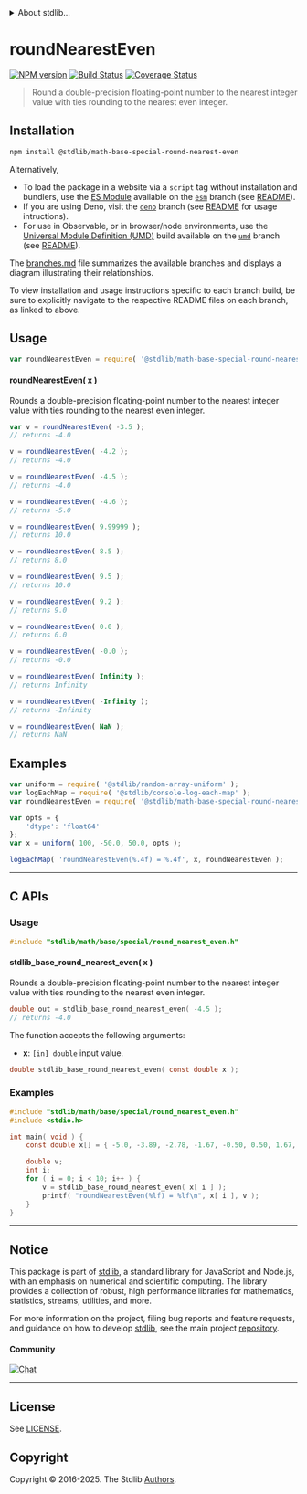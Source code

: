 <!--

@license Apache-2.0

Copyright (c) 2025 The Stdlib Authors.

Licensed under the Apache License, Version 2.0 (the "License");
you may not use this file except in compliance with the License.
You may obtain a copy of the License at

   http://www.apache.org/licenses/LICENSE-2.0

Unless required by applicable law or agreed to in writing, software
distributed under the License is distributed on an "AS IS" BASIS,
WITHOUT WARRANTIES OR CONDITIONS OF ANY KIND, either express or implied.
See the License for the specific language governing permissions and
limitations under the License.

-->


<details>
  <summary>
    About stdlib...
  </summary>
  <p>We believe in a future in which the web is a preferred environment for numerical computation. To help realize this future, we've built stdlib. stdlib is a standard library, with an emphasis on numerical and scientific computation, written in JavaScript (and C) for execution in browsers and in Node.js.</p>
  <p>The library is fully decomposable, being architected in such a way that you can swap out and mix and match APIs and functionality to cater to your exact preferences and use cases.</p>
  <p>When you use stdlib, you can be absolutely certain that you are using the most thorough, rigorous, well-written, studied, documented, tested, measured, and high-quality code out there.</p>
  <p>To join us in bringing numerical computing to the web, get started by checking us out on <a href="https://github.com/stdlib-js/stdlib">GitHub</a>, and please consider <a href="https://opencollective.com/stdlib">financially supporting stdlib</a>. We greatly appreciate your continued support!</p>
</details>

# roundNearestEven

[![NPM version][npm-image]][npm-url] [![Build Status][test-image]][test-url] [![Coverage Status][coverage-image]][coverage-url] <!-- [![dependencies][dependencies-image]][dependencies-url] -->

> Round a double-precision floating-point number to the nearest integer value with ties rounding to the nearest even integer.

<section class="installation">

## Installation

```bash
npm install @stdlib/math-base-special-round-nearest-even
```

Alternatively,

-   To load the package in a website via a `script` tag without installation and bundlers, use the [ES Module][es-module] available on the [`esm`][esm-url] branch (see [README][esm-readme]).
-   If you are using Deno, visit the [`deno`][deno-url] branch (see [README][deno-readme] for usage intructions).
-   For use in Observable, or in browser/node environments, use the [Universal Module Definition (UMD)][umd] build available on the [`umd`][umd-url] branch (see [README][umd-readme]).

The [branches.md][branches-url] file summarizes the available branches and displays a diagram illustrating their relationships.

To view installation and usage instructions specific to each branch build, be sure to explicitly navigate to the respective README files on each branch, as linked to above.

</section>

<section class="usage">

## Usage

```javascript
var roundNearestEven = require( '@stdlib/math-base-special-round-nearest-even' );
```

#### roundNearestEven( x )

Rounds a double-precision floating-point number to the nearest integer value with ties rounding to the nearest even integer.

```javascript
var v = roundNearestEven( -3.5 );
// returns -4.0

v = roundNearestEven( -4.2 );
// returns -4.0

v = roundNearestEven( -4.5 );
// returns -4.0

v = roundNearestEven( -4.6 );
// returns -5.0

v = roundNearestEven( 9.99999 );
// returns 10.0

v = roundNearestEven( 8.5 );
// returns 8.0

v = roundNearestEven( 9.5 );
// returns 10.0

v = roundNearestEven( 9.2 );
// returns 9.0

v = roundNearestEven( 0.0 );
// returns 0.0

v = roundNearestEven( -0.0 );
// returns -0.0

v = roundNearestEven( Infinity );
// returns Infinity

v = roundNearestEven( -Infinity );
// returns -Infinity

v = roundNearestEven( NaN );
// returns NaN
```

</section>

<!-- /.usage -->

<section class="notes">

</section>

<!-- /.notes -->

<section class="examples">

## Examples

<!-- eslint no-undef: "error" -->

```javascript
var uniform = require( '@stdlib/random-array-uniform' );
var logEachMap = require( '@stdlib/console-log-each-map' );
var roundNearestEven = require( '@stdlib/math-base-special-round-nearest-even' );

var opts = {
    'dtype': 'float64'
};
var x = uniform( 100, -50.0, 50.0, opts );

logEachMap( 'roundNearestEven(%.4f) = %.4f', x, roundNearestEven );
```

</section>

<!-- /.examples -->

<!-- C interface documentation. -->

* * *

<section class="c">

## C APIs

<!-- Section to include introductory text. Make sure to keep an empty line after the intro `section` element and another before the `/section` close. -->

<section class="intro">

</section>

<!-- /.intro -->

<!-- C usage documentation. -->

<section class="usage">

### Usage

```c
#include "stdlib/math/base/special/round_nearest_even.h"
```

#### stdlib_base_round_nearest_even( x )

Rounds a double-precision floating-point number to the nearest integer value with ties rounding to the nearest even integer.

```c
double out = stdlib_base_round_nearest_even( -4.5 );
// returns -4.0
```

The function accepts the following arguments:

-   **x**: `[in] double` input value.

```c
double stdlib_base_round_nearest_even( const double x );
```

</section>

<!-- /.usage -->

<!-- C API usage notes. Make sure to keep an empty line after the `section` element and another before the `/section` close. -->

<section class="notes">

</section>

<!-- /.notes -->

<!-- C API usage examples. -->

<section class="examples">

### Examples

```c
#include "stdlib/math/base/special/round_nearest_even.h"
#include <stdio.h>

int main( void ) {
    const double x[] = { -5.0, -3.89, -2.78, -1.67, -0.50, 0.50, 1.67, 2.78, 3.89, 5.0 };

    double v;
    int i;
    for ( i = 0; i < 10; i++ ) {
        v = stdlib_base_round_nearest_even( x[ i ] );
        printf( "roundNearestEven(%lf) = %lf\n", x[ i ], v );
    }
}
```

</section>

<!-- /.examples -->

</section>

<!-- /.c -->

<!-- Section for related `stdlib` packages. Do not manually edit this section, as it is automatically populated. -->

<section class="related">

</section>

<!-- /.related -->

<!-- Section for all links. Make sure to keep an empty line after the `section` element and another before the `/section` close. -->


<section class="main-repo" >

* * *

## Notice

This package is part of [stdlib][stdlib], a standard library for JavaScript and Node.js, with an emphasis on numerical and scientific computing. The library provides a collection of robust, high performance libraries for mathematics, statistics, streams, utilities, and more.

For more information on the project, filing bug reports and feature requests, and guidance on how to develop [stdlib][stdlib], see the main project [repository][stdlib].

#### Community

[![Chat][chat-image]][chat-url]

---

## License

See [LICENSE][stdlib-license].


## Copyright

Copyright &copy; 2016-2025. The Stdlib [Authors][stdlib-authors].

</section>

<!-- /.stdlib -->

<!-- Section for all links. Make sure to keep an empty line after the `section` element and another before the `/section` close. -->

<section class="links">

[npm-image]: http://img.shields.io/npm/v/@stdlib/math-base-special-round-nearest-even.svg
[npm-url]: https://npmjs.org/package/@stdlib/math-base-special-round-nearest-even

[test-image]: https://github.com/stdlib-js/math-base-special-round-nearest-even/actions/workflows/test.yml/badge.svg?branch=main
[test-url]: https://github.com/stdlib-js/math-base-special-round-nearest-even/actions/workflows/test.yml?query=branch:main

[coverage-image]: https://img.shields.io/codecov/c/github/stdlib-js/math-base-special-round-nearest-even/main.svg
[coverage-url]: https://codecov.io/github/stdlib-js/math-base-special-round-nearest-even?branch=main

<!--

[dependencies-image]: https://img.shields.io/david/stdlib-js/math-base-special-round-nearest-even.svg
[dependencies-url]: https://david-dm.org/stdlib-js/math-base-special-round-nearest-even/main

-->

[chat-image]: https://img.shields.io/gitter/room/stdlib-js/stdlib.svg
[chat-url]: https://app.gitter.im/#/room/#stdlib-js_stdlib:gitter.im

[stdlib]: https://github.com/stdlib-js/stdlib

[stdlib-authors]: https://github.com/stdlib-js/stdlib/graphs/contributors

[umd]: https://github.com/umdjs/umd
[es-module]: https://developer.mozilla.org/en-US/docs/Web/JavaScript/Guide/Modules

[deno-url]: https://github.com/stdlib-js/math-base-special-round-nearest-even/tree/deno
[deno-readme]: https://github.com/stdlib-js/math-base-special-round-nearest-even/blob/deno/README.md
[umd-url]: https://github.com/stdlib-js/math-base-special-round-nearest-even/tree/umd
[umd-readme]: https://github.com/stdlib-js/math-base-special-round-nearest-even/blob/umd/README.md
[esm-url]: https://github.com/stdlib-js/math-base-special-round-nearest-even/tree/esm
[esm-readme]: https://github.com/stdlib-js/math-base-special-round-nearest-even/blob/esm/README.md
[branches-url]: https://github.com/stdlib-js/math-base-special-round-nearest-even/blob/main/branches.md

[stdlib-license]: https://raw.githubusercontent.com/stdlib-js/math-base-special-round-nearest-even/main/LICENSE

<!-- <related-links> -->

<!-- </related-links> -->

</section>

<!-- /.links -->
